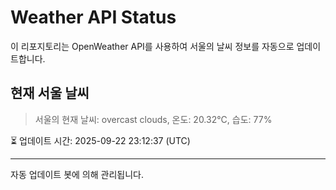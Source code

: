 
# Weather API Status

이 리포지토리는 OpenWeather API를 사용하여 서울의 날씨 정보를 자동으로 업데이트합니다.

## 현재 서울 날씨
> 서울의 현재 날씨: overcast clouds, 온도: 20.32°C, 습도: 77%

⏳ 업데이트 시간: 2025-09-22 23:12:37 (UTC)

---
자동 업데이트 봇에 의해 관리됩니다.
